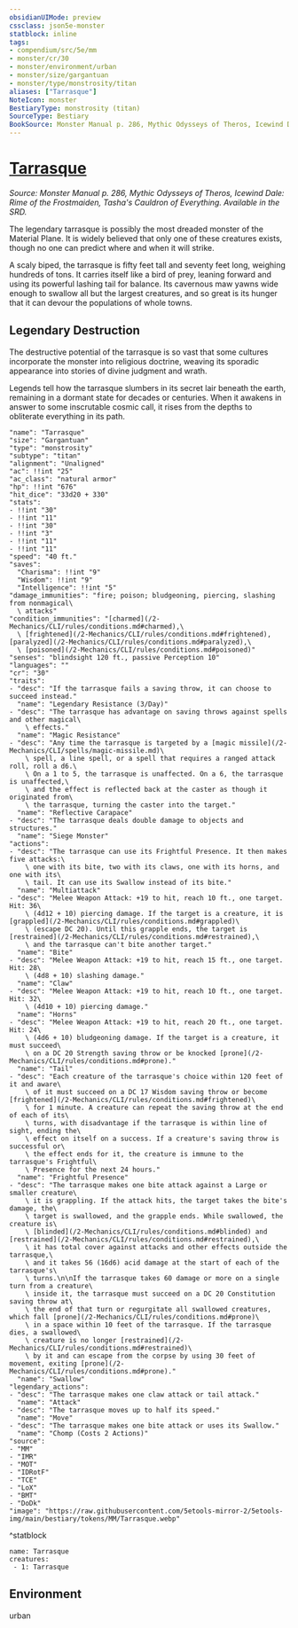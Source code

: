 ```yaml
---
obsidianUIMode: preview
cssclass: json5e-monster
statblock: inline
tags:
- compendium/src/5e/mm
- monster/cr/30
- monster/environment/urban
- monster/size/gargantuan
- monster/type/monstrosity/titan
aliases: ["Tarrasque"]
NoteIcon: monster
BestiaryType: monstrosity (titan)
SourceType: Bestiary
BookSource: Monster Manual p. 286, Mythic Odysseys of Theros, Icewind Dale: Rime of the Frostmaiden, Tasha's Cauldron of Everything. Available in the SRD.
---
```

# [Tarrasque](2-Mechanics/CLI/bestiary/monstrosity/tarrasque.md)
*Source: Monster Manual p. 286, Mythic Odysseys of Theros, Icewind Dale: Rime of the Frostmaiden, Tasha's Cauldron of Everything. Available in the SRD.*  

The legendary tarrasque is possibly the most dreaded monster of the Material Plane. It is widely believed that only one of these creatures exists, though no one can predict where and when it will strike.

A scaly biped, the tarrasque is fifty feet tall and seventy feet long, weighing hundreds of tons. It carries itself like a bird of prey, leaning forward and using its powerful lashing tail for balance. Its cavernous maw yawns wide enough to swallow all but the largest creatures, and so great is its hunger that it can devour the populations of whole towns.

## Legendary Destruction

The destructive potential of the tarrasque is so vast that some cultures incorporate the monster into religious doctrine, weaving its sporadic appearance into stories of divine judgment and wrath.

Legends tell how the tarrasque slumbers in its secret lair beneath the earth, remaining in a dormant state for decades or centuries. When it awakens in answer to some inscrutable cosmic call, it rises from the depths to obliterate everything in its path.

```statblock
"name": "Tarrasque"
"size": "Gargantuan"
"type": "monstrosity"
"subtype": "titan"
"alignment": "Unaligned"
"ac": !!int "25"
"ac_class": "natural armor"
"hp": !!int "676"
"hit_dice": "33d20 + 330"
"stats":
- !!int "30"
- !!int "11"
- !!int "30"
- !!int "3"
- !!int "11"
- !!int "11"
"speed": "40 ft."
"saves":
  "Charisma": !!int "9"
  "Wisdom": !!int "9"
  "Intelligence": !!int "5"
"damage_immunities": "fire; poison; bludgeoning, piercing, slashing from nonmagical\
  \ attacks"
"condition_immunities": "[charmed](/2-Mechanics/CLI/rules/conditions.md#charmed),\
  \ [frightened](/2-Mechanics/CLI/rules/conditions.md#frightened), [paralyzed](/2-Mechanics/CLI/rules/conditions.md#paralyzed),\
  \ [poisoned](/2-Mechanics/CLI/rules/conditions.md#poisoned)"
"senses": "blindsight 120 ft., passive Perception 10"
"languages": ""
"cr": "30"
"traits":
- "desc": "If the tarrasque fails a saving throw, it can choose to succeed instead."
  "name": "Legendary Resistance (3/Day)"
- "desc": "The tarrasque has advantage on saving throws against spells and other magical\
    \ effects."
  "name": "Magic Resistance"
- "desc": "Any time the tarrasque is targeted by a [magic missile](/2-Mechanics/CLI/spells/magic-missile.md)\
    \ spell, a line spell, or a spell that requires a ranged attack roll, roll a d6.\
    \ On a 1 to 5, the tarrasque is unaffected. On a 6, the tarrasque is unaffected,\
    \ and the effect is reflected back at the caster as though it originated from\
    \ the tarrasque, turning the caster into the target."
  "name": "Reflective Carapace"
- "desc": "The tarrasque deals double damage to objects and structures."
  "name": "Siege Monster"
"actions":
- "desc": "The tarrasque can use its Frightful Presence. It then makes five attacks:\
    \ one with its bite, two with its claws, one with its horns, and one with its\
    \ tail. It can use its Swallow instead of its bite."
  "name": "Multiattack"
- "desc": "Melee Weapon Attack: +19 to hit, reach 10 ft., one target. Hit: 36\
    \ (4d12 + 10) piercing damage. If the target is a creature, it is [grappled](/2-Mechanics/CLI/rules/conditions.md#grappled)\
    \ (escape DC 20). Until this grapple ends, the target is [restrained](/2-Mechanics/CLI/rules/conditions.md#restrained),\
    \ and the tarrasque can't bite another target."
  "name": "Bite"
- "desc": "Melee Weapon Attack: +19 to hit, reach 15 ft., one target. Hit: 28\
    \ (4d8 + 10) slashing damage."
  "name": "Claw"
- "desc": "Melee Weapon Attack: +19 to hit, reach 10 ft., one target. Hit: 32\
    \ (4d10 + 10) piercing damage."
  "name": "Horns"
- "desc": "Melee Weapon Attack: +19 to hit, reach 20 ft., one target. Hit: 24\
    \ (4d6 + 10) bludgeoning damage. If the target is a creature, it must succeed\
    \ on a DC 20 Strength saving throw or be knocked [prone](/2-Mechanics/CLI/rules/conditions.md#prone)."
  "name": "Tail"
- "desc": "Each creature of the tarrasque's choice within 120 feet of it and aware\
    \ of it must succeed on a DC 17 Wisdom saving throw or become [frightened](/2-Mechanics/CLI/rules/conditions.md#frightened)\
    \ for 1 minute. A creature can repeat the saving throw at the end of each of its\
    \ turns, with disadvantage if the tarrasque is within line of sight, ending the\
    \ effect on itself on a success. If a creature's saving throw is successful or\
    \ the effect ends for it, the creature is immune to the tarrasque's Frightful\
    \ Presence for the next 24 hours."
  "name": "Frightful Presence"
- "desc": "The tarrasque makes one bite attack against a Large or smaller creature\
    \ it is grappling. If the attack hits, the target takes the bite's damage, the\
    \ target is swallowed, and the grapple ends. While swallowed, the creature is\
    \ [blinded](/2-Mechanics/CLI/rules/conditions.md#blinded) and [restrained](/2-Mechanics/CLI/rules/conditions.md#restrained),\
    \ it has total cover against attacks and other effects outside the tarrasque,\
    \ and it takes 56 (16d6) acid damage at the start of each of the tarrasque's\
    \ turns.\n\nIf the tarrasque takes 60 damage or more on a single turn from a creature\
    \ inside it, the tarrasque must succeed on a DC 20 Constitution saving throw at\
    \ the end of that turn or regurgitate all swallowed creatures, which fall [prone](/2-Mechanics/CLI/rules/conditions.md#prone)\
    \ in a space within 10 feet of the tarrasque. If the tarrasque dies, a swallowed\
    \ creature is no longer [restrained](/2-Mechanics/CLI/rules/conditions.md#restrained)\
    \ by it and can escape from the corpse by using 30 feet of movement, exiting [prone](/2-Mechanics/CLI/rules/conditions.md#prone)."
  "name": "Swallow"
"legendary_actions":
- "desc": "The tarrasque makes one claw attack or tail attack."
  "name": "Attack"
- "desc": "The tarrasque moves up to half its speed."
  "name": "Move"
- "desc": "The tarrasque makes one bite attack or uses its Swallow."
  "name": "Chomp (Costs 2 Actions)"
"source":
- "MM"
- "IMR"
- "MOT"
- "IDRotF"
- "TCE"
- "LoX"
- "BMT"
- "DoDk"
"image": "https://raw.githubusercontent.com/5etools-mirror-2/5etools-img/main/bestiary/tokens/MM/Tarrasque.webp"
```
^statblock

```encounter-table
name: Tarrasque
creatures:
 - 1: Tarrasque
```

## Environment

urban